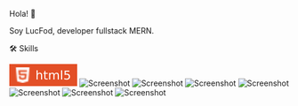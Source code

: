 Hola! 👋

Soy LucFod, developer fullstack MERN.

🛠 Skills

![Screenshot](images/html5.svg) ![Screenshot](css.svg) ![Screenshot](tailwindcss.svg) ![Screenshot](javascript.svg) ![Screenshot](typescript.svg) ![Screenshot](react.svg) ![Screenshot](nodejs.svg) ![Screenshot](mongodb.svg)

